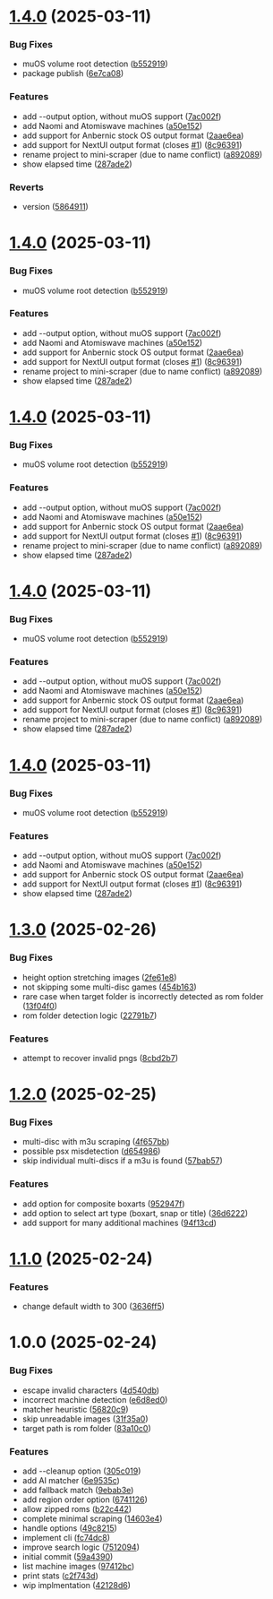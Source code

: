 # [1.4.0](https://github.com/sinedied/mini-scraper/compare/1.3.0...1.4.0) (2025-03-11)


### Bug Fixes

* muOS volume root detection ([b552919](https://github.com/sinedied/mini-scraper/commit/b552919b4a42c5fedf89a711c34f0f7097e0b5f6))
* package publish ([6e7ca08](https://github.com/sinedied/mini-scraper/commit/6e7ca086d9522719c3822d32b760ceb16f2187df))


### Features

* add --output option, without muOS support ([7ac002f](https://github.com/sinedied/mini-scraper/commit/7ac002f69d206aa46561b8279478eac7dbf5d9b1))
* add Naomi and Atomiswave machines ([a50e152](https://github.com/sinedied/mini-scraper/commit/a50e15236d958312aaa82d32107ecc0f92cdf4c1))
* add support for Anbernic stock OS output format ([2aae6ea](https://github.com/sinedied/mini-scraper/commit/2aae6ea945a9379271c2b801ba70056718b6a649))
* add support for NextUI output format (closes [#1](https://github.com/sinedied/mini-scraper/issues/1)) ([8c96391](https://github.com/sinedied/mini-scraper/commit/8c963912690871f33fc6275d9a8241832f4b431d))
* rename project to mini-scraper (due to name conflict) ([a892089](https://github.com/sinedied/mini-scraper/commit/a89208976633767c286cb5c0ea6fcd11050bd0d2))
* show elapsed time ([287ade2](https://github.com/sinedied/mini-scraper/commit/287ade27379dd95e04b36b8258bd62ea5d971862))


### Reverts

* version ([5864911](https://github.com/sinedied/mini-scraper/commit/586491193711dd05c8dd6f7dd4679b3fee54973f))

# [1.4.0](https://github.com/sinedied/mini-scraper/compare/1.3.0...1.4.0) (2025-03-11)


### Bug Fixes

* muOS volume root detection ([b552919](https://github.com/sinedied/mini-scraper/commit/b552919b4a42c5fedf89a711c34f0f7097e0b5f6))


### Features

* add --output option, without muOS support ([7ac002f](https://github.com/sinedied/mini-scraper/commit/7ac002f69d206aa46561b8279478eac7dbf5d9b1))
* add Naomi and Atomiswave machines ([a50e152](https://github.com/sinedied/mini-scraper/commit/a50e15236d958312aaa82d32107ecc0f92cdf4c1))
* add support for Anbernic stock OS output format ([2aae6ea](https://github.com/sinedied/mini-scraper/commit/2aae6ea945a9379271c2b801ba70056718b6a649))
* add support for NextUI output format (closes [#1](https://github.com/sinedied/mini-scraper/issues/1)) ([8c96391](https://github.com/sinedied/mini-scraper/commit/8c963912690871f33fc6275d9a8241832f4b431d))
* rename project to mini-scraper (due to name conflict) ([a892089](https://github.com/sinedied/mini-scraper/commit/a89208976633767c286cb5c0ea6fcd11050bd0d2))
* show elapsed time ([287ade2](https://github.com/sinedied/mini-scraper/commit/287ade27379dd95e04b36b8258bd62ea5d971862))

# [1.4.0](https://github.com/sinedied/mini-scraper/compare/1.3.0...1.4.0) (2025-03-11)


### Bug Fixes

* muOS volume root detection ([b552919](https://github.com/sinedied/mini-scraper/commit/b552919b4a42c5fedf89a711c34f0f7097e0b5f6))


### Features

* add --output option, without muOS support ([7ac002f](https://github.com/sinedied/mini-scraper/commit/7ac002f69d206aa46561b8279478eac7dbf5d9b1))
* add Naomi and Atomiswave machines ([a50e152](https://github.com/sinedied/mini-scraper/commit/a50e15236d958312aaa82d32107ecc0f92cdf4c1))
* add support for Anbernic stock OS output format ([2aae6ea](https://github.com/sinedied/mini-scraper/commit/2aae6ea945a9379271c2b801ba70056718b6a649))
* add support for NextUI output format (closes [#1](https://github.com/sinedied/mini-scraper/issues/1)) ([8c96391](https://github.com/sinedied/mini-scraper/commit/8c963912690871f33fc6275d9a8241832f4b431d))
* rename project to mini-scraper (due to name conflict) ([a892089](https://github.com/sinedied/mini-scraper/commit/a89208976633767c286cb5c0ea6fcd11050bd0d2))
* show elapsed time ([287ade2](https://github.com/sinedied/mini-scraper/commit/287ade27379dd95e04b36b8258bd62ea5d971862))

# [1.4.0](https://github.com/sinedied/mini-scraper/compare/1.3.0...1.4.0) (2025-03-11)


### Bug Fixes

* muOS volume root detection ([b552919](https://github.com/sinedied/mini-scraper/commit/b552919b4a42c5fedf89a711c34f0f7097e0b5f6))


### Features

* add --output option, without muOS support ([7ac002f](https://github.com/sinedied/mini-scraper/commit/7ac002f69d206aa46561b8279478eac7dbf5d9b1))
* add Naomi and Atomiswave machines ([a50e152](https://github.com/sinedied/mini-scraper/commit/a50e15236d958312aaa82d32107ecc0f92cdf4c1))
* add support for Anbernic stock OS output format ([2aae6ea](https://github.com/sinedied/mini-scraper/commit/2aae6ea945a9379271c2b801ba70056718b6a649))
* add support for NextUI output format (closes [#1](https://github.com/sinedied/mini-scraper/issues/1)) ([8c96391](https://github.com/sinedied/mini-scraper/commit/8c963912690871f33fc6275d9a8241832f4b431d))
* rename project to mini-scraper (due to name conflict) ([a892089](https://github.com/sinedied/mini-scraper/commit/a89208976633767c286cb5c0ea6fcd11050bd0d2))
* show elapsed time ([287ade2](https://github.com/sinedied/mini-scraper/commit/287ade27379dd95e04b36b8258bd62ea5d971862))

# [1.4.0](https://github.com/sinedied/multi-scraper/compare/1.3.0...1.4.0) (2025-03-11)


### Bug Fixes

* muOS volume root detection ([b552919](https://github.com/sinedied/multi-scraper/commit/b552919b4a42c5fedf89a711c34f0f7097e0b5f6))


### Features

* add --output option, without muOS support ([7ac002f](https://github.com/sinedied/multi-scraper/commit/7ac002f69d206aa46561b8279478eac7dbf5d9b1))
* add Naomi and Atomiswave machines ([a50e152](https://github.com/sinedied/multi-scraper/commit/a50e15236d958312aaa82d32107ecc0f92cdf4c1))
* add support for Anbernic stock OS output format ([2aae6ea](https://github.com/sinedied/multi-scraper/commit/2aae6ea945a9379271c2b801ba70056718b6a649))
* add support for NextUI output format (closes [#1](https://github.com/sinedied/multi-scraper/issues/1)) ([8c96391](https://github.com/sinedied/multi-scraper/commit/8c963912690871f33fc6275d9a8241832f4b431d))
* show elapsed time ([287ade2](https://github.com/sinedied/multi-scraper/commit/287ade27379dd95e04b36b8258bd62ea5d971862))

# [1.3.0](https://github.com/sinedied/minui-scraper/compare/1.2.0...1.3.0) (2025-02-26)


### Bug Fixes

* height option stretching images ([2fe61e8](https://github.com/sinedied/minui-scraper/commit/2fe61e8a1ebd954d2eba0b6e0fd52cb31e3b3a08))
* not skipping some multi-disc games ([454b163](https://github.com/sinedied/minui-scraper/commit/454b16382203525b19f95d7d6572bde0c907f96d))
* rare case when target folder is incorrectly detected as rom folder ([13f04f0](https://github.com/sinedied/minui-scraper/commit/13f04f062cb72283ae3ee1b298f3a17619018fc9))
* rom folder detection logic ([22791b7](https://github.com/sinedied/minui-scraper/commit/22791b7652928cc1b2bb3dd30bf049670f8b34e8))


### Features

* attempt to recover invalid pngs ([8cbd2b7](https://github.com/sinedied/minui-scraper/commit/8cbd2b7699eebf33116e17a7573a2307b8bd3f78))

# [1.2.0](https://github.com/sinedied/minui-scraper/compare/1.1.0...1.2.0) (2025-02-25)


### Bug Fixes

* multi-disc with m3u scraping ([4f657bb](https://github.com/sinedied/minui-scraper/commit/4f657bbcab03f1e6e9efba58a484fccafcf523b5))
* possible psx misdetection ([d654986](https://github.com/sinedied/minui-scraper/commit/d654986ab4ee09d9c744b9043700d1a8864e9fc9))
* skip individual multi-discs if a m3u is found ([57bab57](https://github.com/sinedied/minui-scraper/commit/57bab572fb4fe3e1c6e02e800bc75cfdbb4b4614))


### Features

* add option for composite boxarts ([952947f](https://github.com/sinedied/minui-scraper/commit/952947f6455003ff81db16b0e733aacb39f6ed80))
* add option to select art type (boxart, snap or title) ([36d6222](https://github.com/sinedied/minui-scraper/commit/36d6222d2e3e18f3abc51e0efd9b35ba23ef7d15))
* add support  for many additional machines ([94f13cd](https://github.com/sinedied/minui-scraper/commit/94f13cd3d2e4d5716a9ec670a036b0d3cd205ebc))

# [1.1.0](https://github.com/sinedied/minui-scraper/compare/1.0.0...1.1.0) (2025-02-24)


### Features

* change default width to 300 ([3636ff5](https://github.com/sinedied/minui-scraper/commit/3636ff512095857be7e9524571fe63264be7f9cb))

# 1.0.0 (2025-02-24)


### Bug Fixes

* escape invalid characters ([4d540db](https://github.com/sinedied/minui-scraper/commit/4d540dbb43348dfdc0505689dc80e4917b586ae0))
* incorrect machine detection ([e6d8ed0](https://github.com/sinedied/minui-scraper/commit/e6d8ed0886d943a833b24767d76eba0ba8b11bf7))
* matcher heuristic ([56820c9](https://github.com/sinedied/minui-scraper/commit/56820c920ee396b821f260c6cd8cebb2c8843c41))
* skip unreadable images ([31f35a0](https://github.com/sinedied/minui-scraper/commit/31f35a02fc324a21b538d58a00069db01122ab5b))
* target path is rom folder ([83a10c0](https://github.com/sinedied/minui-scraper/commit/83a10c085e1b6a4547750eac68abc647e081d884))


### Features

* add --cleanup option ([305c019](https://github.com/sinedied/minui-scraper/commit/305c019b77ca06c8b884536f0ba2c9ef0027cf22))
* add AI matcher ([6e9535c](https://github.com/sinedied/minui-scraper/commit/6e9535c5840a2bd1bdb5290c2ca2614149eb4971))
* add fallback match ([9ebab3e](https://github.com/sinedied/minui-scraper/commit/9ebab3e197170f443da9b850fe954460d5d3f970))
* add region order option ([6741126](https://github.com/sinedied/minui-scraper/commit/674112693331343c501d625492b46b8035788fbc))
* allow zipped roms ([b22c442](https://github.com/sinedied/minui-scraper/commit/b22c442d4d3b00c935a2b5f64bec67e134e1d7ed))
* complete minimal scraping ([14603e4](https://github.com/sinedied/minui-scraper/commit/14603e4e0cd276db7a13f369a752db37b664bf69))
* handle options ([49c8215](https://github.com/sinedied/minui-scraper/commit/49c82151dec20d07abc618302fb801c2f7c29961))
* implement cli ([fc74dc8](https://github.com/sinedied/minui-scraper/commit/fc74dc8c4d8e04134050f6e6026153eaf333aca3))
* improve search logic ([7512094](https://github.com/sinedied/minui-scraper/commit/75120940daf3b0311d88773a73f848f39ecbca10))
* initial commit ([59a4390](https://github.com/sinedied/minui-scraper/commit/59a43909ae93697a5fcabb15b56081593cf3ee66))
* list machine images ([97412bc](https://github.com/sinedied/minui-scraper/commit/97412bc7bb3213ce064b403de52a5334f09d2579))
* print stats ([c2f743d](https://github.com/sinedied/minui-scraper/commit/c2f743d6030948746dae4cb97b38cd2754c0243f))
* wip implmentation ([42128d6](https://github.com/sinedied/minui-scraper/commit/42128d677d3d501c5dc346436ddc61210ab1cfcc))
